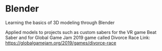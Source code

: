 # Blender
Learning the basics of 3D modeling through Blender

Applied models to projects such as custom sabers for the VR game Beat Saber and for Global Game Jam 2019 game called Divorce Race 
Link: https://globalgamejam.org/2019/games/divorce-race
